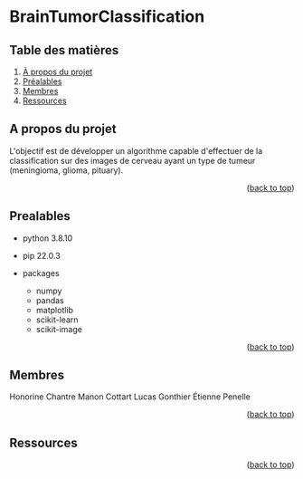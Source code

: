 # BrainTumorClassification

<!-- TABLE des matières -->
<!-- <details> -->
## Table des matières
  <ol>
    <li>
      <a href="#a-propos-du-projet">À propos du projet</a>
    </li>
    <li><a href="#prealables">Préalables</a></li>
    <li><a href="#Membres">Membres</a></li>
    <li><a href="#Ressources">Ressources</a></li>
  </ol>
<!-- </details> -->

<!-- À propos -->
## A propos du projet
L'objectif est de développer un algorithme capable d'effectuer de la classification sur des images de cerveau ayant un type de tumeur (meningioma, glioma, pituary).

<p align="right">(<a href="#top">back to top</a>)</p>

<!-- Préalables -->
## Prealables
* python 3.8.10

* pip 22.0.3

* packages
  * numpy
  * pandas
  * matplotlib
  * scikit-learn
  * scikit-image

<p align="right">(<a href="#top">back to top</a>)</p>

<!-- Membres -->
## Membres
Honorine Chantre
Manon Cottart
Lucas Gonthier
Étienne Penelle

<p align="right">(<a href="#top">back to top</a>)</p>

## Ressources

<p align="right">(<a href="#top">back to top</a>)</p>